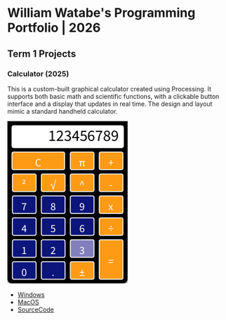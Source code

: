 # William Watabe's Programming Portfolio | 2026

## Term 1 Projects

### Calculator (2025)

This is a custom-built graphical calculator created using Processing. It supports both basic math and scientific functions, with a clickable button interface and a display that updates in real time. The design and layout mimic a standard handheld calculator.

![RunningCalculator](https://github.com/9641873/Portfolio/blob/main/images/calc.png?raw=true)

* [Windows](https://github.com/9641873/Portfolio/blob/main/src/Calc/windows-amd64.zip)
* [MacOS](https://github.com/9641873/Portfolio/tree/main/src/Calc/macos-aarch64)
* [SourceCode](https://github.com/9641873/Portfolio/tree/main/src/Calculator)
